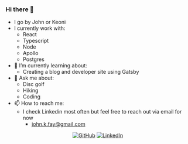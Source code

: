### Hi there 👋 

- I go by John or Keoni
- I currently work with:
  - React
  - Typescript
  - Node
  - Apollo
  - Postgres
- 🌱 I’m currently learning about:
  - Creating a blog and developer site using Gatsby
- 💬 Ask me about: 
  - Disc golf
  - Hiking
  - Coding 
- 📫 How to reach me: 
  - I check Linkedin most often but feel free to reach out via email for now
    -  john.k.fay@gmail.com


<p align="center">
	<a href="https://github.com/keonik"><img src="https://img.shields.io/github/followers/keonik.svg?label=GitHub&style=social" alt="GitHub"></a>
	<a href="https://www.linkedin.com/in/johnkfay"><img src="https://img.shields.io/badge/LinkedIn--_.svg?style=social&logo=linkedin" alt="LinkedIn"></a>
</p>
